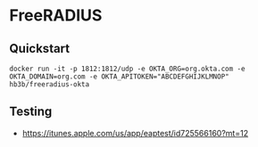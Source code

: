 # FreeRADIUS

## Quickstart
```
docker run -it -p 1812:1812/udp -e OKTA_ORG=org.okta.com -e OKTA_DOMAIN=org.com -e OKTA_APITOKEN="ABCDEFGHIJKLMNOP" hb3b/freeradius-okta
```

## Testing
* https://itunes.apple.com/us/app/eaptest/id725566160?mt=12
